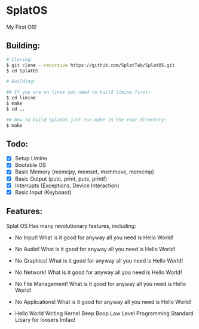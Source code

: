 # SplatOS
My First OS!


## Building:
```bash
# Cloning:
$ git clone --recursive https://github.com/SplatTab/SplatOS.git
$ cd SplatOS

# Building:

## If you are on linux you need to build limine first:
$ cd limine
$ make
$ cd ..

## Now to build SplatOS just run make in the root directory:
$ make
```

## Todo:
- [x] Setup Limine
- [x] Bootable OS
- [x] Basic Memory (memcpy, memset, memmove, memcmp)
- [x] Basic Output (putc, print, puts, printf)
- [x] Interrupts (Exceptions, Device Interaction)
- [x] Basic Input (Keyboard)

## Features:
Splat OS Has many revolutionary features, including:

+ No Input! What is it good for anyway all you need is Hello World!

+ No Audio! What is it good for anyway all you need is Hello World!

+ No Graphics! What is it good for anyway all you need is Hello World!

+ No Network! What is it good for anyway all you need is Hello World!

+ No File Management! What is it good for anyway all you need is Hello World!

+ No Applications! What is it good for anyway all you need is Hello World!

+ Hello World Writing Kernel Beep Boop Low Level Programming Standard Libary for loosers lmfao!
